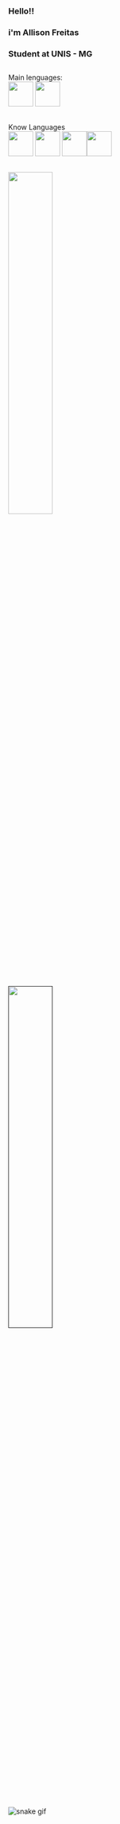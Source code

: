 ### Hello!! <br> 
### i'm Allison Freitas <br>
### Student at UNIS - MG
##
 Main lenguages: <br>
 <img src="https://cdn.jsdelivr.net/gh/devicons/devicon@latest/icons/python/python-original.svg"  width="50" height="50"/> <img src="https://cdn.jsdelivr.net/gh/devicons/devicon@latest/icons/c/c-original.svg"  width="50" height="50"/>
 ##
Know Languages <br>
<img src="https://cdn.jsdelivr.net/gh/devicons/devicon/icons/html5/html5-original-wordmark.svg" width="50" height="50" /> <img src="https://cdn.jsdelivr.net/gh/devicons/devicon/icons/css3/css3-original-wordmark.svg" width="50" height="50" /> <img src="https://cdn.jsdelivr.net/gh/devicons/devicon/icons/javascript/javascript-original.svg"  width="50" height="50"/><img src="https://cdn.jsdelivr.net/gh/devicons/devicon@latest/icons/typescript/typescript-original.svg" width="50" height="50"/> 
##              
<div>
 <a href="https://github.com/Allisonfreittass"></a>
 <img width="42%" src="https://github-readme-stats-sigma-five.vercel.app/api?username=Allisonfreittass&show_icons=true&theme=onedark&include_all_commits=true&count_private=true"> </a> <br>
 <a href=""> <img width="42%" src="https://github-readme-stats-sigma-five.vercel.app/api/top-langs/?username=Allisonfreittass&theme=onedark&line_height=40&hide=css"> </a> <br>
</div>

<div>
  
![snake gif](https://github.com/your-user-name/Allisonfreittass/blob/output/github-contribution-grid-snake.gif)

          


          
